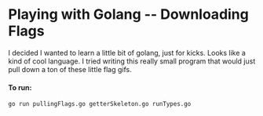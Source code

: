 # Playing with Golang -- Downloading Flags

I decided I wanted to learn a little bit of golang, just for kicks. Looks like a kind of cool language. I tried writing this really small program that would just pull down a ton of these little flag gifs. 

#### To run:
```sh
go run pullingFlags.go getterSkeleton.go runTypes.go
```